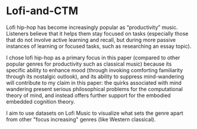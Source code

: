 # Lofi-and-CTM

Lofi hip-hop has become increasingly popular as “productivity” music. Listeners believe that it helps them stay focused on tasks (especially those that do not involve active learning and recall, but during more passive instances of learning or focused tasks, such as researching an essay topic). 

I chose lofi hip-hop as a primary focus in this paper (compared to other popular genres for productivity such as classical music) because its specific ability to enhance mood (through invoking comforting familiarity through its nostalgic outlook), and its ability to suppress mind-wandering will contribute to my claim in this paper: the quirks associated with mind wandering present serious philosophical problems for the computational theory of mind, and instead offers further support for the embodied embedded cognition theory. 

I aim to use datasets on Lofi Music to visualize what sets the genre apart from other "focus increasing" genres (like Western classical).
